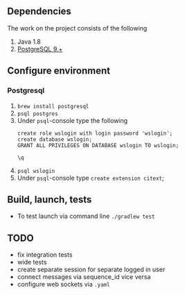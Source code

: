 ## Dependencies

The work on the project consists of the following

1. Java 1.8
1. [PostgreSQL 9.+](https://www.codementor.io/devops/tutorial/getting-started-postgresql-server-mac-osx) 

## Configure environment

### Postgresql
1. `brew install postgresql`
1. `psql postgres`
1. Under `psql`-console type the following
    ```postgresql
    create role wslogin with login password 'wslogin';
    create database wslogin;
    GRANT ALL PRIVILEGES ON DATABASE wslogin TO wslogin;

    \q
    ```
1. `psql wslogin`
1.  Under `psql`-console type `create extension citext`;

## Build, launch, tests

- To test launch via command line `./gradlew test`

## TODO
- fix integration tests
- wide tests
- create separate session for separate logged in user
- connect messages via sequence_id vice versa
- configure web sockets via `.yaml`

